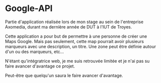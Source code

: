# Google-API
Partie d'application réalisée lors de mon stage au sein de l'entreprise Axomedia, durant ma dernière année de DUT à l'IUT de Troyes.

Cette application a pour but de permettre à une personne de créer une Maps Google.
Mais pas seulement, cette map pourrait avoir plusieurs marqueurs avec une description, un titre. 
Une zone peut être définie autour d'un ou des marqueurs, etc...

N'étant qu'intégratrice web, je me suis retrouvée limitée et je n'ai pas su faire avancer d'avantage ce projet.

Peut-être que quelqu'un saura le faire avancer d'avantage.
